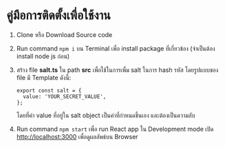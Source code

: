 # คู่มือการติดตั้งเพื่อใช้งาน

1. Clone หรือ Download Source code

2. Run command `npm i` บน Terminal เพื่อ install package ที่เกี่ยวข้อง (จำเป็นต้อง install node js ก่อน)

3. สร้าง file **salt.ts** ใน path **src** เพื่อใช้ในการเพื่ม salt ในการ hash รหัส โดยรูปแบบของ file มี Template ดังนี้:
	```
	export const salt = {
      value: 'YOUR_SECRET_VALUE',
	};
	```
	โดยที่ค่า value ที่อยู่ใน salt object เป็นค่าที่กำหนดขึ้นเอง และต้องเป็นความลับ
4. Run command `npm start` เพื่อ run React app ใน Development mode
เปิด [http://localhost:3000](http://localhost:3000) เพื่อดูผลลัพธ์บน Browser
